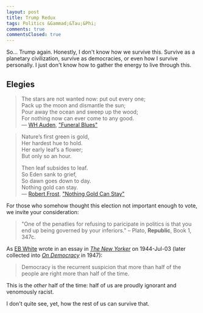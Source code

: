 ```yaml
---
layout: post
title: Trump Redux
tags: Politics &Gammad;&Tau;&Phi;
comments: true
commentsClosed: true
---
```


So&hellip; Trump again.  Honestly, I don't know how we survive this.  Survive as a
planetary civilization, survive as democracies, or even how I survive personally.  I just
don't know how to gather the energy to live through this.  

## Elegies  

> The stars are not wanted now: put out every one;  
> Pack up the moon and dismantle the sun;  
> Pour away the ocean and sweep up the wood;  
> For nothing now can ever come to any good.  
>  &mdash; [WH Auden](https://en.wikipedia.org/wiki/W._H._Auden), ["Funeral Blues"](https://allpoetry.com/funeral-blues)  

> Nature’s first green is gold,  
> Her hardest hue to hold.  
> Her early leaf’s a flower;  
> But only so an hour.  
>  
> Then leaf subsides to leaf.  
> So Eden sank to grief,  
> So dawn goes down to day.  
> Nothing gold can stay.  
>  &mdash; [Robert Frost](https://en.wikipedia.org/wiki/Robert_Frost), ["Nothing Gold Can Stay"](https://poets.org/poem/nothing-gold-can-stay)  

For those who somehow thought this election not important enough to vote, we invite your
consideration:  

> "One of the penatlies for refusing to paricipate in politics is that you end up being
> governed by your inferiors." &ndash; Plato, __Republic__, Book 1, 347c.  

As [EB White](https://en.wikipedia.org/wiki/E._B._White) wrote in an essay in
[_The New Yorker_](https://www.newyorker.com/) on 1944-Jul-03 (later collected into
[_On Democracy_](https://www.harpercollins.com/products/on-democracy-e-b-white) in 1947):  

> Democracy is the recurrent suspicion that more than half of the people are right more
> than half of the time.  

This is the _other_ half of the time: half of us are proudly ignorant and venomously racist.  

I don't quite see, yet, how the rest of us can survive that.  
